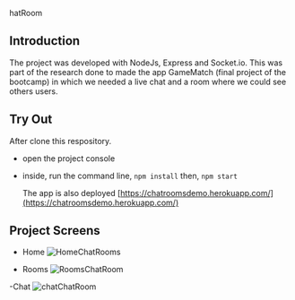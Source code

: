 hatRoom

## Introduction

The project was developed with NodeJs, Express and Socket.io.
This was part of the research done to made the app GameMatch (final project of the bootcamp) in which we needed a live chat and a room where we could see others users.

## Try Out

After clone this respository.

- open the project console
- inside, run the command line, `npm install` then, `npm start`

  The app is also deployed [https://chatroomsdemo.herokuapp.com/](https://chatroomsdemo.herokuapp.com/)

## Project Screens

- Home
![HomeChatRooms](https://user-images.githubusercontent.com/103390530/185764141-2947f38a-5531-4db7-adf5-c422ec86adbb.png)

- Rooms
![RoomsChatRoom](https://user-images.githubusercontent.com/103390530/185764145-61d167ca-41b8-4283-99cb-8302a4e265d6.png)

-Chat
![chatChatRoom](https://user-images.githubusercontent.com/103390530/185764151-526982a4-360c-42cc-ba91-2b768afc531b.png)

